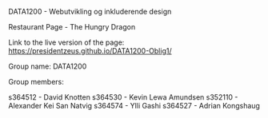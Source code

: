 DATA1200 - Webutvikling og inkluderende design

Restaurant Page - The Hungry Dragon

Link to the live version of the page:
https://presidentzeus.github.io/DATA1200-Oblig1/

Group name: DATA1200

Group members:

s364512 - David Knotten
s364530 - Kevin Lewa Amundsen 
s352110 - Alexander Kei San Natvig 
s364574 - Ylli Gashi
s364527 - Adrian Kongshaug
